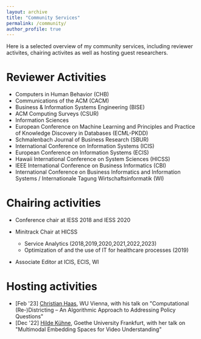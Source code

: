```yaml
---
layout: archive
title: "Community Services"
permalink: /community/
author_profile: true
---
```

Here is a selected overview of my community services, including reviewer activites, chairing activites as well as hosting guest researchers.

Reviewer Activities 
======
 * Computers in Human Behavior (CHB)
 * Communications of the ACM (CACM)
 * Business & Information Systems Engineering (BISE)
 * ACM Computing Surveys (CSUR)
 * Information Sciences
 * European Conference on Machine Learning and Principles and Practice of Knowledge Discovery in Databases (ECML-PKDD) 
 * Schmalenbach Journal of Business Research (SBUR)
 * International Conference on Information Systems (ICIS)
 * European Conference on Information Systems (ECIS)
 * Hawaii International Conference on System Sciences (HICSS)
 * IEEE International Conference on Business Informatics (CBI)
 * International Conference on Business Informatics and Information Systems / Internationale Tagung Wirtschaftsinformatik (WI)

Chairing activities
======

* Conference chair at IESS 2018 and IESS 2020

* Minitrack Chair at HICSS
  * Service Analytics (2018,2019,2020,2021,2022,2023)
  * Optimization of and the use of IT for healthcare processes (2019)
  
* Associate Editor at ICIS, ECIS, WI

Hosting activities
======

- \[Feb '23\] [Christian Haas](https://bach.wu.ac.at/d/research/ma/18957/), WU Vienna, with his talk on "Computational (Re-)Districting – An Algorithmic Approach to Addressing Policy Questions"
- \[Dec '22\] [Hilde Kühne](https://hildekuehne.github.io/), Goethe University Frankfurt, with her talk on "Multimodal Embedding Spaces for Video Understanding"

